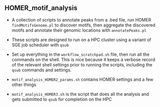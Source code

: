 ## HOMER_motif_analysis
- A collection of scripts to annotate peaks from a .bed file, run HOMER `findMotifsGenome.pl` to discover motifs, then aggregate the discovered motifs and annotate their genomic locations with `annotatePeaks.pl`

- These scripts are designed to run on a HPC cluster using a variant of SGE job scheduler with `qsub`

- Set up everything in the `workflow_scratchpad.sh` file, then run all the commands on the shell. This is nice because it keeps a verbose record of the relevant shell settings prior to running the scripts, including the `qsub` commands and settings. 

- `motif_analysis_HOMER2_params.sh` contains HOMER settings and a few other things
 
- `motif_analysis_HOMER3.sh` is the script that does all the analysis and gets submitted to `qsub` for completion on the HPC

